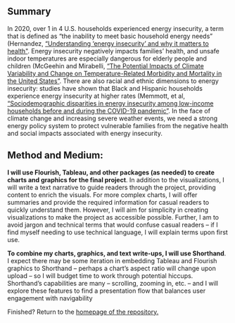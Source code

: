 ## Summary
In 2020, over 1 in 4 U.S. households experienced energy insecurity, a term that is defined as “the inability to meet basic household energy needs” (Hernandez, [“Understanding ‘energy insecurity’ and why it matters to health"](https://www.ncbi.nlm.nih.gov/pmc/articles/PMC5114037/). Energy insecurity negatively impacts families’ health, and unsafe indoor temperatures are especially dangerous for elderly people and children (McGeehin and Mirabelli, [“The Potential Impacts of Climate Variability and Change on Temperature-Related Morbidity and Mortality in the United States”](https://ehp.niehs.nih.gov/doi/10.1289/ehp.109-1240665). There are also racial and ethnic dimensions to energy insecurity: studies have shown that Black and Hispanic households experience energy insecurity at higher rates (Memmott, et al, [“Sociodemographic disparities in energy insecurity among low-income households before and during the COVID-19 pandemic”](https://www.nature.com/articles/s41560-020-00763-9). In the face of climate change and increasing severe weather events, we need a strong energy policy system to protect vulnerable families from the negative health and social impacts associated with energy insecurity. 


## Method and Medium: 
<b>I will use Flourish, Tableau, and other packages (as needed) to create charts and graphics for the final project</b>. In addition to the visualizations, I will write a text narrative to guide readers through the project, providing content to enrich the visuals. For more complex charts, I will offer summaries and provide the required information for casual readers to quickly understand them. However, I will aim for simplicity in creating visualizations to make the project as accessible possible. Further, I am to avoid jargon and technical terms that would confuse casual readers – if I find myself needing to use technical language, I will explain terms upon first use. 

<b>To combine my charts, graphics, and text write-ups, I will use Shorthand</b>. I expect there may be some iteration in embedding Tableau and Flourish graphics to Shorthand – perhaps a chart’s aspect ratio will change upon upload – so I will budget time to work through potential hiccups. Shorthand’s capabilities are many – scrolling, zooming in, etc. – and I will explore these features to find a presentation flow that balances user engagement with navigability


Finished? Return to the [homepage of the repository.](README.md)

